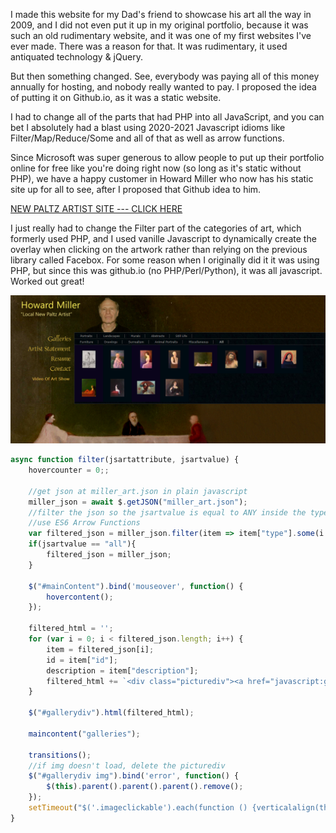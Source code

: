 I made this website for my Dad's friend to showcase his art all the way in 2009, and I did not even put it up in my original portfolio, because it was such an old rudimentary website, and it was one of my first websites I've ever made. There was a reason for that. It was rudimentary, it used antiquated technology & jQuery.

But then something changed. See, everybody was paying all of this money annually for hosting, and nobody really wanted to pay. I proposed the idea of putting it on Github.io, as it was a static website.

I had to change all of the parts that had PHP into all JavaScript, and you can bet I absolutely had a blast using 2020-2021 Javascript idioms like Filter/Map/Reduce/Some and all of that as well as arrow functions. 

Since Microsoft was super generous to allow people to put up their portfolio online for free like you're doing right now (so long as it's static without PHP), we have a happy customer in Howard Miller who now has his static site up for all to see, after I proposed that Github idea to him.

[NEW PALTZ ARTIST SITE --- CLICK HERE](https://newpaltzartist.github.io)

I just really had to change the Filter part of the categories of art, which formerly used PHP, and I used vanille Javascript to dynamically create the overlay when clicking on the artwork rather than relying on the previous library called Facebox. For some reason when I originally did it it was using PHP, but since this was github.io (no PHP/Perl/Python), it was all javascript. Worked out great!

![](images/npa_site.png)

```js
async function filter(jsartattribute, jsartvalue) {
    hovercounter = 0;;

    //get json at miller_art.json in plain javascript
    miller_json = await $.getJSON("miller_art.json");
    //filter the json so the jsartvalue is equal to ANY inside the type attribute
    //use ES6 Arrow Functions
    var filtered_json = miller_json.filter(item => item["type"].some(i => i == jsartvalue));
    if(jsartvalue == "all"){
        filtered_json = miller_json;
    }

    $("#mainContent").bind('mouseover', function() {
        hovercontent();
    });

    filtered_html = '';
    for (var i = 0; i < filtered_json.length; i++) {
        item = filtered_json[i];
        id = item["id"];
        description = item["description"];
        filtered_html += `<div class="picturediv"><a href="javascript:generate_center_overlay(${id},'${description}')" class="" border=0><div class="colorbackground"></div><div style="text-align: center"><img class="imageclickable" src="art/Miller_Howard_${id}_t.jpg"></div></a></div>`;
    }

    $("#gallerydiv").html(filtered_html);

    maincontent("galleries");
    
    transitions();
    //if img doesn't load, delete the picturediv
    $("#gallerydiv img").bind('error', function() {
        $(this).parent().parent().parent().remove();
    });
    setTimeout("$('.imageclickable').each(function () {verticalalign(this);});", 200);
}

```